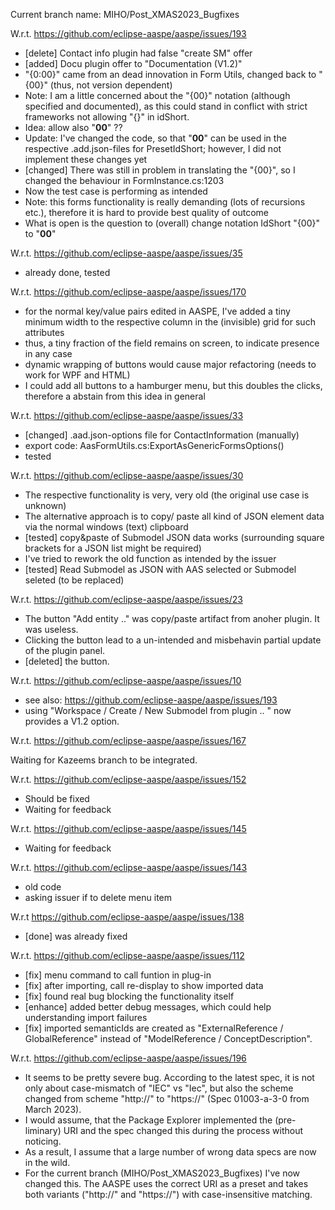 Current branch name: MIHO/Post_XMAS2023_Bugfixes

W.r.t. https://github.com/eclipse-aaspe/aaspe/issues/193

* [delete] Contact info plugin had false "create SM" offer
* [added] Docu plugin offer to "Documentation (V1.2)"
* "{0:00}" came from an dead innovation in Form Utils,
  changed back to "{00}" (thus, not version dependent)
* Note: I am a little concerned about the "{00}" notation (although specified and documented), as this could stand in conflict with strict frameworks not allowing "{}" in idShort. 
* Idea: allow also "__00__" ??
* Update: I've changed the code, so that "__00__" can be used in the respective .add.json-files for PresetIdShort; however, I did not implement these changes yet
* [changed] There was still in problem in translating the "{00}", so I changed the behaviour in FormInstance.cs:1203
* Now the test case is performing as intended
* Note: this forms functionality is really demanding (lots of recursions etc.), therefore it is hard to provide best quality of outcome
* What is open is the question to (overall) change notation IdShort "{00}" to "__00__"

W.r.t. https://github.com/eclipse-aaspe/aaspe/issues/35

* already done, tested

W.r.t. https://github.com/eclipse-aaspe/aaspe/issues/170

* for the normal key/value pairs edited in AASPE, I've added a tiny minimum width to the respective column in the (invisible) grid for such attributes
* thus, a tiny fraction of the field remains on screen, to indicate presence in any case
* dynamic wrapping of buttons would cause major refactoring (needs to work for WPF and HTML)
* I could add all buttons to a hamburger menu, but this doubles the clicks, therefore a abstain from this idea in general

W.r.t. https://github.com/eclipse-aaspe/aaspe/issues/33

* [changed] .aad.json-options file for ContactInformation (manually)
* export code: AasFormUtils.cs:ExportAsGenericFormsOptions()
* tested

W.r.t. https://github.com/eclipse-aaspe/aaspe/issues/30

* The respective functionality is very, very old (the original use case is unknown)
* The alternative approach is to copy/ paste all kind of JSON element data via the normal windows (text) clipboard
* [tested] copy&paste of Submodel JSON data works (surrounding square brackets for a JSON list might be required)
* I've tried to rework the old function as intended by the issuer
* [tested] Read Submodel as JSON with AAS selected or Submodel seleted (to be replaced)

W.r.t. https://github.com/eclipse-aaspe/aaspe/issues/23

* The button "Add entity .." was copy/paste artifact from anoher plugin. It was useless.
* Clicking the button lead to a un-intended and misbehavin partial update of the plugin panel.
* [deleted] the button.

W.r.t. https://github.com/eclipse-aaspe/aaspe/issues/10

* see also: https://github.com/eclipse-aaspe/aaspe/issues/193
* using "Workspace / Create / New Submodel from plugin .. " now provides a V1.2 option.

W.r.t. https://github.com/eclipse-aaspe/aaspe/issues/167

Waiting for Kazeems branch to be integrated.

W.r.t. https://github.com/eclipse-aaspe/aaspe/issues/152

* Should be fixed
* Waiting for feedback

W.r.t. https://github.com/eclipse-aaspe/aaspe/issues/145

* Waiting for feedback

W.r.t. https://github.com/eclipse-aaspe/aaspe/issues/143

* old code
* asking issuer if to delete menu item

W.r.t https://github.com/eclipse-aaspe/aaspe/issues/138

* [done] was already fixed

W.r.t. https://github.com/eclipse-aaspe/aaspe/issues/112

* [fix] menu command to call funtion in plug-in
* [fix] after importing, call re-display to show imported data
* [fix] found real bug blocking the functionality itself
* [enhance] added better debug messages, which could help understanding import failures
* [fix] imported semanticIds are created as "ExternalReference / GlobalReference" instead of "ModelReference / ConceptDescription".

W.r.t. https://github.com/eclipse-aaspe/aaspe/issues/196

* It seems to be pretty severe bug. According to the latest spec, it is not only about case-mismatch of "IEC" vs "Iec", but also the scheme changed from scheme "http://" to "https://" (Spec 01003-a-3-0 from March 2023).
* I would assume, that the Package Explorer implemented the (pre-liminary) URI and the spec changed this during the process without noticing.
* As a result, I assume that a large number of wrong data specs are now in the wild.
* For the current branch (MIHO/Post_XMAS2023_Bugfixes) I've now changed this. The AASPE uses the correct URI as a preset and takes both variants ("http://" and "https://") with case-insensitive matching.

